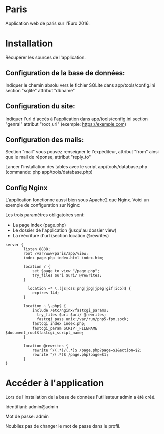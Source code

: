 # Paris
Application web de paris sur l'Euro 2016.

# Installation
Récupérer les sources de l'application. 
## Configuration de la base de données:
  Indiquer le chemin absolu vers le fichier SQLite dans app/tools/config.ini section "sqlite" attribut "dbname"

## Configuration du site:
  Indiquer l'url d'accès à l'application dans app/tools/config.ini section "genral" attribut "root_url" (exemple: https://exemple.com)

## Configuration des mails:
  Section "mail" vous pouvez renseigner le l'expéditeur, attribut "from" ainsi que le mail de réponse, attribut "reply_to"

Lancer l'installation des tables avec le script app/tools/database.php (commande: php app/tools/database.php)

## Config Nginx
L'application fonctionne aussi bien sous Apache2 que Nginx. 
Voici un exemple de configuration sur Nginx:

Les trois paramètres obligatoires sont:
  * La page index (page.php)
  * Le dossier de l'application (jusqu'au dossier view)
  * La réécriture d'url (section location @rewrites)
```
server {
        listen 8888;
        root /var/www/paris/app/view;
        index page.php index.html index.htm;

      	location / {
      	   	set $page_to_view "/page.php";
          	try_files $uri $uri/ @rewrites;
      	}

	      location ~* \.(js|css|png|jpg|jpeg|gif|ico)$ {
            expires 14d;
        }
	
      	location ~ \.php$ {
          	include /etc/nginx/fastcgi_params;
      		  try_files $uri $uri/ @rewrites;
      		  fastcgi_pass unix:/var/run/php5-fpm.sock;
            fastcgi_index index.php;
            fastcgi_param SCRIPT_FILENAME $document_root$fastcgi_script_name;
      	}

      	location @rewrites {
      		rewrite ^/(.*)/(.*)$ /page.php?page=$1&action=$2;
      		rewrite ^/(.*)$ /page.php?page=$1;
      	}
}
```

# Accéder à l'application
Lors de l'installation de la base de données l'utilisateur admin a été créé.

Identifiant: admin@admin

Mot de passe: admin

Noubliez pas de changer le mot de passe dans le profil.
